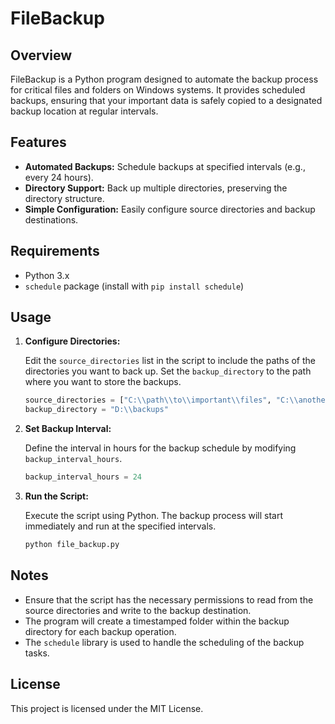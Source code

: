 # FileBackup

## Overview

FileBackup is a Python program designed to automate the backup process for critical files and folders on Windows systems. It provides scheduled backups, ensuring that your important data is safely copied to a designated backup location at regular intervals.

## Features

- **Automated Backups:** Schedule backups at specified intervals (e.g., every 24 hours).
- **Directory Support:** Back up multiple directories, preserving the directory structure.
- **Simple Configuration:** Easily configure source directories and backup destinations.

## Requirements

- Python 3.x
- `schedule` package (install with `pip install schedule`)

## Usage

1. **Configure Directories:**

   Edit the `source_directories` list in the script to include the paths of the directories you want to back up. Set the `backup_directory` to the path where you want to store the backups.

   ```python
   source_directories = ["C:\\path\\to\\important\\files", "C:\\another\\critical\\folder"]
   backup_directory = "D:\\backups"
   ```

2. **Set Backup Interval:**

   Define the interval in hours for the backup schedule by modifying `backup_interval_hours`.

   ```python
   backup_interval_hours = 24
   ```

3. **Run the Script:**

   Execute the script using Python. The backup process will start immediately and run at the specified intervals.

   ```bash
   python file_backup.py
   ```

## Notes

- Ensure that the script has the necessary permissions to read from the source directories and write to the backup destination.
- The program will create a timestamped folder within the backup directory for each backup operation.
- The `schedule` library is used to handle the scheduling of the backup tasks.

## License

This project is licensed under the MIT License.